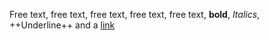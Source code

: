 Free text, free text, free text, free text, free text, **bold**, *Italics*, ++Underline++ and a [link](https://www.microsoft.com) 